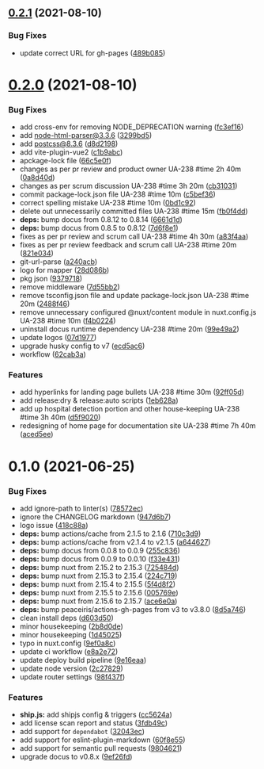 ## [0.2.1](https://github.com/geospoc/unc-sch-documentation/compare/v0.2.0...v0.2.1) (2021-08-10)


### Bug Fixes

* update correct URL for gh-pages ([489b085](https://github.com/geospoc/unc-sch-documentation/commit/489b085f1fc6be09b7bab6613f533e267e487e01))



# [0.2.0](https://github.com/geospoc/unc-sch-documentation/compare/v0.1.0...v0.2.0) (2021-08-10)


### Bug Fixes

* add cross-env for removing NODE_DEPRECATION warning ([fc3ef16](https://github.com/geospoc/unc-sch-documentation/commit/fc3ef16f03e70c02baf2b358ecb75e66ae2ed502))
* add node-html-parser@3.3.6 ([3299bd5](https://github.com/geospoc/unc-sch-documentation/commit/3299bd522f4593c5ce0efa6fa96cfc06f05f4337))
* add postcss@8.3.6 ([d8d2198](https://github.com/geospoc/unc-sch-documentation/commit/d8d21986f4cf1df020a7bd00ea67c48fff2f442f))
* add vite-plugin-vue2 ([c1b9abc](https://github.com/geospoc/unc-sch-documentation/commit/c1b9abc62468027d90b06f7c8675c205819d8d2c))
* apckage-lock file ([66c5e0f](https://github.com/geospoc/unc-sch-documentation/commit/66c5e0ff4a0be32f61b564871e671085938ead3f))
* changes as per pr review and product owner UA-238 #time 2h 40m ([0a8d40d](https://github.com/geospoc/unc-sch-documentation/commit/0a8d40df9cfe717421205cbde015ba35df09e0c0))
* changes as per scrum discussion UA-238 #time 3h 20m ([cb31031](https://github.com/geospoc/unc-sch-documentation/commit/cb3103128da70d06124ef3645c8d8fc3fc42f579))
* commit package-lock.json file UA-238 #time 10m ([c5bef36](https://github.com/geospoc/unc-sch-documentation/commit/c5bef3680785ca482a99cc0e0b0c23297da6b01d))
* correct spelling mistake UA-238 #time 10m ([0bd1c92](https://github.com/geospoc/unc-sch-documentation/commit/0bd1c9258147948fe76c762c32487448067c79c3))
* delete out unnecessarily committed files UA-238 #time 15m ([fb0f4dd](https://github.com/geospoc/unc-sch-documentation/commit/fb0f4ddcb9c2b3503872ae24016d7f50dde8c95f))
* **deps:** bump docus from 0.8.12 to 0.8.14 ([6661d1d](https://github.com/geospoc/unc-sch-documentation/commit/6661d1d35f7eee52e9fb0ad14a98dde0277b30f9))
* **deps:** bump docus from 0.8.5 to 0.8.12 ([7d6f8e1](https://github.com/geospoc/unc-sch-documentation/commit/7d6f8e1e85a9118432776ec7a5fab07fe6c521d9))
* fixes as per pr review and scrum call UA-238 #time 4h 30m ([a83f4aa](https://github.com/geospoc/unc-sch-documentation/commit/a83f4aa952ecc6be75bec9474cb889522c4937e6))
* fixes as per pr review feedback and scrum call UA-238 #time 20m ([821e034](https://github.com/geospoc/unc-sch-documentation/commit/821e03450f23d43784a965103e9892a5f2e14aa9))
* git-url-parse ([a240acb](https://github.com/geospoc/unc-sch-documentation/commit/a240acba4675af18b1aabbfb74b3b01281d60902))
* logo for mapper ([28d086b](https://github.com/geospoc/unc-sch-documentation/commit/28d086b6e40153ec7b4d73b85fab3ea77aef4083))
* pkg json ([9379718](https://github.com/geospoc/unc-sch-documentation/commit/937971865b2b63428ef680e5774c78e3e99aa8f6))
* remove middleware ([7d55bb2](https://github.com/geospoc/unc-sch-documentation/commit/7d55bb291961fa49f4ab03a2ffa94b43a0b49e8e))
* remove tsconfig.json file and update package-lock.json UA-238 #time 20m ([2488f46](https://github.com/geospoc/unc-sch-documentation/commit/2488f46fcbf5e81db3499611e99a56d85e090ef9))
* remove unnecessary configured @nuxt/content module in nuxt.config.js UA-238 #time 10m ([f4b0224](https://github.com/geospoc/unc-sch-documentation/commit/f4b0224dd889de1ff93f681a6caf99a0695c0413))
* uninstall docus runtime dependency UA-238 #time 20m ([99e49a2](https://github.com/geospoc/unc-sch-documentation/commit/99e49a28151190622c9c3fa6a1bacb5e89a7fe86))
* update logos ([07d1977](https://github.com/geospoc/unc-sch-documentation/commit/07d19779e08990066aad8af37f5cfc6c4a23e661))
* upgrade husky config to v7 ([ecd5ac6](https://github.com/geospoc/unc-sch-documentation/commit/ecd5ac69cc01e91a4fb6598884cac453b4326dd9))
* workflow ([62cab3a](https://github.com/geospoc/unc-sch-documentation/commit/62cab3a2d468fa586a78a22efc3130df5459db34))


### Features

* add hyperlinks for landing page bullets UA-238 #time 30m ([92ff05d](https://github.com/geospoc/unc-sch-documentation/commit/92ff05d9fb3a287727f855373faea942d9da3294))
* add release:dry & release:auto scripts ([1eb628a](https://github.com/geospoc/unc-sch-documentation/commit/1eb628aee671d57ab2ca2d575054accd82277a2e))
* add up hospital detection portion and other house-keeping UA-238 #time 3h 40m ([d5f9020](https://github.com/geospoc/unc-sch-documentation/commit/d5f9020751015091d8baaef552920a5f97bcc2d6))
* redesigning of home page for documentation site UA-238 #time 7h 40m ([aced5ee](https://github.com/geospoc/unc-sch-documentation/commit/aced5ee7eb6b61d6d41f3c4711efe39278210353))



# 0.1.0 (2021-06-25)


### Bug Fixes

* add ignore-path to linter(s) ([78572ec](https://github.com/geospoc/unc-sch-documentation/commit/78572ec29188eb4c4934c74fa1cc23962326c563))
* ignore the CHANGELOG markdown ([947d6b7](https://github.com/geospoc/unc-sch-documentation/commit/947d6b710c1eb815e736b15126793140785b84f7))
* logo issue ([418c88a](https://github.com/geospoc/unc-sch-documentation/commit/418c88ae5383af30e0e80f2037b88aa2579d78f6))
* **deps:** bump actions/cache from 2.1.5 to 2.1.6 ([710c3d9](https://github.com/geospoc/unc-sch-documentation/commit/710c3d9e7005a407dbf60da9c2fb7e53d778d36f))
* **deps:** bump actions/cache from v2.1.4 to v2.1.5 ([a644627](https://github.com/geospoc/unc-sch-documentation/commit/a644627de6b5ab6df246eac02453233e3ca098b1))
* **deps:** bump docus from 0.0.8 to 0.0.9 ([255c836](https://github.com/geospoc/unc-sch-documentation/commit/255c83641ff321a38a1d62a67e3a7d482e7ff933))
* **deps:** bump docus from 0.0.9 to 0.0.10 ([f33e431](https://github.com/geospoc/unc-sch-documentation/commit/f33e4311daef2ac2e6cfe24fdfa0bd3f13eacce2))
* **deps:** bump nuxt from 2.15.2 to 2.15.3 ([725484d](https://github.com/geospoc/unc-sch-documentation/commit/725484dd87ce223e5a936fa5f58c8a0f1c61afcc))
* **deps:** bump nuxt from 2.15.3 to 2.15.4 ([224c719](https://github.com/geospoc/unc-sch-documentation/commit/224c7198901504824a37def0cd7d5f7aa1d70376))
* **deps:** bump nuxt from 2.15.4 to 2.15.5 ([5f4d8f2](https://github.com/geospoc/unc-sch-documentation/commit/5f4d8f2d9a5ead02c7e723e141fd8ef28a74319a))
* **deps:** bump nuxt from 2.15.5 to 2.15.6 ([005769e](https://github.com/geospoc/unc-sch-documentation/commit/005769e970e34bc8fa4cdc1ea93ff5d7635b2f89))
* **deps:** bump nuxt from 2.15.6 to 2.15.7 ([ace6e0a](https://github.com/geospoc/unc-sch-documentation/commit/ace6e0a05d452f2199ce7152eaa4f87d98f369f6))
* **deps:** bump peaceiris/actions-gh-pages from v3 to v3.8.0 ([8d5a746](https://github.com/geospoc/unc-sch-documentation/commit/8d5a7464bde95a3fcc66fff2dcfb4b9afb409bb6))
* clean install deps ([d603d50](https://github.com/geospoc/unc-sch-documentation/commit/d603d509daba97b831fb7f659ac0c85c6fcab0ff))
* minor housekeeping ([2b8d0de](https://github.com/geospoc/unc-sch-documentation/commit/2b8d0de3e7cdd892da2a5f85da28362d1013d19d))
* minor housekeeping ([1d45025](https://github.com/geospoc/unc-sch-documentation/commit/1d45025f5bc235179fd81f8b32fb368eb64df7be))
* typo in nuxt.config ([9ef0a8c](https://github.com/geospoc/unc-sch-documentation/commit/9ef0a8c4200573a40ace560bd218632f3d6c8a40))
* update ci workflow ([e8a2e72](https://github.com/geospoc/unc-sch-documentation/commit/e8a2e72f4990c7f117db368c9ba40ff317f9a8a7))
* update deploy build pipeline ([9e16eaa](https://github.com/geospoc/unc-sch-documentation/commit/9e16eaa5c75df70c332e9954e946005c06823cfa))
* update node version ([2c27829](https://github.com/geospoc/unc-sch-documentation/commit/2c27829bd45d8dc2dc8316c9ec98ee89101ded47))
* update router settings ([98f437f](https://github.com/geospoc/unc-sch-documentation/commit/98f437fec9cb56c5f83b2a5f5ce70c29a4ebc79c))


### Features

* **ship.js:** add shipjs config & triggers ([cc5624a](https://github.com/geospoc/unc-sch-documentation/commit/cc5624aa3c34997a5d56a8f481efde766906331a))
* add license scan report and status ([3fdb49c](https://github.com/geospoc/unc-sch-documentation/commit/3fdb49c6bd14af51c38e02008efbc59551658d22))
* add support for `dependabot` ([32043ec](https://github.com/geospoc/unc-sch-documentation/commit/32043ec48c952cad55e637f186ed7a1632207b40))
* add support for eslint-plugin-markdown ([60f8e55](https://github.com/geospoc/unc-sch-documentation/commit/60f8e55a585c8e3de4728329e0c49c29efa79e6a))
* add support for semantic pull requests ([9804621](https://github.com/geospoc/unc-sch-documentation/commit/980462176d219fd8845e7d6dfe7e428179d7a79b))
* upgrade docus to v0.8.x ([9ef26fd](https://github.com/geospoc/unc-sch-documentation/commit/9ef26fdf9b9bd93b44523f9eb86198f17f29065f))



